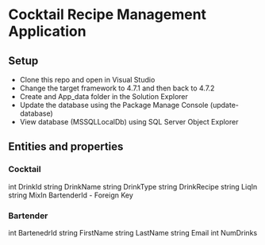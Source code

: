 
# Cocktail Recipe Management Application

## Setup

- Clone this repo and open in Visual Studio
- Change the target framework to 4.7.1 and then back to 4.7.2
- Create and App_data folder in the Solution Explorer
- Update the database using the Package Manage Console (update-database)
- View database (MSSQLLocalDb) using SQL Server Object Explorer

## Entities and properties

### Cocktail

int DrinkId
string DrinkName
string DrinkType
string DrinkRecipe
string LiqIn
string MixIn
BartenderId - Foreign Key

### Bartender

int BartenedrId
string FirstName
string LastName
string Email
int NumDrinks
